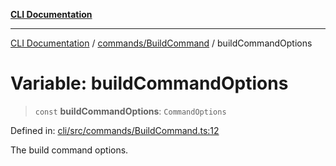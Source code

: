 [**CLI Documentation**](../../../README.md)

***

[CLI Documentation](../../../README.md) / [commands/BuildCommand](../README.md) / buildCommandOptions

# Variable: buildCommandOptions

> `const` **buildCommandOptions**: `CommandOptions`

Defined in: [cli/src/commands/BuildCommand.ts:12](https://github.com/stonemjs/cli/blob/f139573d7f6e29779d41fb031ed261bfcad59d09/src/commands/BuildCommand.ts#L12)

The build command options.
